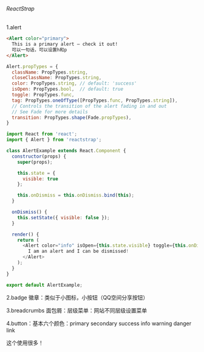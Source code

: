 ###### ReactStrap

1.alert

```html
<Alert color="primary">
  This is a primary alert — check it out!
  可以一句话，可以设置h和p
</Alert>
```

```js
Alert.propTypes = {
  className: PropTypes.string,
  closeClassName: PropTypes.string,
  color: PropTypes.string, // default: 'success'
  isOpen: PropTypes.bool,  // default: true
  toggle: PropTypes.func,
  tag: PropTypes.oneOfType([PropTypes.func, PropTypes.string]),
  // Controls the transition of the alert fading in and out
  // See Fade for more details
  transition: PropTypes.shape(Fade.propTypes),
}
```

```js
import React from 'react';
import { Alert } from 'reactstrap';

class AlertExample extends React.Component {
  constructor(props) {
    super(props);

    this.state = {
      visible: true
    };

    this.onDismiss = this.onDismiss.bind(this);
  }

  onDismiss() {
    this.setState({ visible: false });
  }

  render() {
    return (
      <Alert color="info" isOpen={this.state.visible} toggle={this.onDismiss}>
        I am an alert and I can be dismissed!
      </Alert>
    );
  }
}

export default AlertExample;
```

2.badge 徽章：类似于小图标，小按钮（QQ空间分享按钮）

3.breadcrumbs 面包屑：层级菜单：网站不同层级设置菜单

4.button：基本六个颜色：primary secondary success info warning danger link

这个使用很多！

